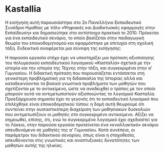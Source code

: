 # Kastallia  
Η εισήγηση αυτή παρουσιάστηκε στο 2o Πανελλήνιο Εκπαιδευτικό Συνέδριο Ημαθίας με τίτλο «Ψηφιακές και Διαδικτυακές εφαρμογές στην Εκπαίδευση» και δημοσιεύτηκε στα αντίστοιχα πρακτικά το 2010. Πρόκειται για ένα εκπαιδευτικό σενάριο, το οποίο βασίζεται στην παιδαγωγική θεωρία του εποικοδομητισμού και εφαρμόστηκε με επιτυχία στη σχολική τάξη.  Ενδεικτικά αναφέρεται μια σύνοψη της εισήγησης:

Η παρούσα εργασία στόχο έχει να υποστηρίξει μια πρόταση αξιοποίησης του πολυμεσικού εκπαιδευτικού λογισμικού «Κασταλία» σχετικά με την ιστορία και την ιστορία της Τέχνης στην τάξη, και συγκεκριμένα στην α’ Γυμνασίου. Η διδακτική πρόταση που παρουσιάζεται εντάσσεται στη γενικότερη προβληματική για τη διδασκαλία της Ιστορίας αλλά και καταδεικνύονται τα βασικά γνωστικά προβλήματα των μαθητών που σχετίζονται με το αντικείμενο, ώστε να αναδειχθεί ο τρόπος με τον οποίο μπορούν αυτά να αντιμετωπιστούν αξιοποιώντας το λογισμικό Κασταλία. Προεξάρχουσα σημασία έχει το γεγονός ότι το εκπαιδευτικό λογισμικό που επιλέχθηκε είναι εποικοδομητικού τύπου: η δομή αυτή θεωρούμε ότι συντείνει στην ουσιαστικότερη διαχείριση των μαθησιακών δυσκολιών που αντιμετωπίζουν οι μαθητές στο συγκεκριμένο αντικείμενο. Αξίζει να σημειωθεί, επίσης, ότι, ενώ το συγκεκριμένο λογισμικό έχει  σχεδιαστεί για το Λύκειο, στην παρούσα εργασία προτείνεται ένα «εναλλακτικό» σενάριο απευθυνόμενο σε μαθητές της α’ Γυμνασίου. Κατά συνέπεια, οι παράμετροι του διδακτικού σεναρίου, όπως είναι η στοχοθεσία, απευθύνονται στις γνωστικές και αναπτυξιακές δυνατότητες των μαθητών αυτής της ηλικίας. 
